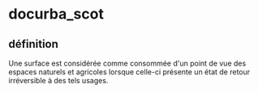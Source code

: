 # docurba_scot

## définition

Une surface est considérée comme consommée d'un point de vue des espaces naturels et agricoles lorsque celle-ci présente un état de retour irréversible à des tels usages.
